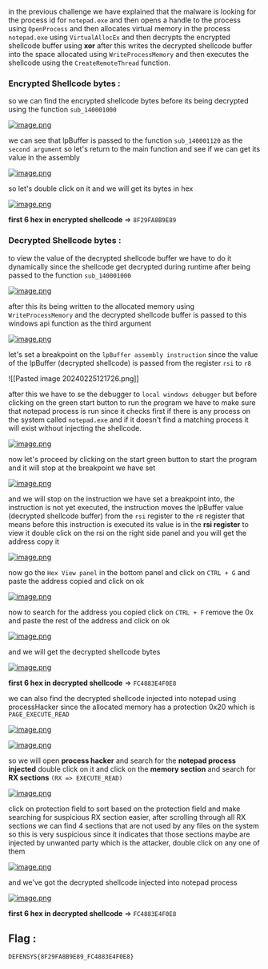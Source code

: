 
in the previous challenge we have explained that the malware is looking for the process id for `notepad.exe` and then opens a handle to the process using `OpenProcess` and then allocates virtual memory in the process `notepad.exe` using `VirtualAllocEx` and then decrypts the encrypted shellcode buffer using **xor** after this writes the decrypted shellcode buffer into the space allocated using `WriteProcessMemory` and then executes the shellcode using the `CreateRemoteThread` function.

### Encrypted Shellcode bytes : 

so we can find the encrypted shellcode bytes before its being decrypted using the function `sub_140001000`

[![image.png](https://i.postimg.cc/SRPQVfGD/image.png)](https://postimg.cc/5QwM2vTC)

we can see that lpBuffer is passed to the function `sub_140001120` as the `second argument` so let's return to the main function and see if we can get its value in the assembly

[![image.png](https://i.postimg.cc/BnHYSZRv/image.png)](https://postimg.cc/MnZbtw6k)

so let's double click on it and we will get its bytes in hex

[![image.png](https://i.postimg.cc/rwjh0ZF6/image.png)](https://postimg.cc/687VF0vz)

**first 6 hex in encrypted shellcode** => `8F29FA8B9E89`

### Decrypted Shellcode bytes : 

to view the value of the decrypted shellcode buffer we have to do it dynamically since the shellcode get decrypted during runtime after being passed to the function `sub_140001000`

[![image.png](https://i.postimg.cc/SRPQVfGD/image.png)](https://postimg.cc/5QwM2vTC)

after this its being written to the allocated memory using `WriteProcessMemory` and the decrypted shellcode buffer is passed to this windows api function as the third argument 

[![image.png](https://i.postimg.cc/HxyRy0hQ/image.png)](https://postimg.cc/7GqKvzD6)

let's set a breakpoint on the `lpBuffer assembly instruction` since the value of the lpBuffer (decrypted shellcode) is passed from the register `rsi` to `r8`

![[Pasted image 20240225121726.png]]

after this we have to se the debugger to `local windows debugger` but before clicking on the green start button to run the program we have to make sure that notepad process is run since it checks first if there is any process on the system called `notepad.exe` and if it doesn't find a matching process it will exist without injecting the shellcode.

[![image.png](https://i.postimg.cc/T3JVNKZn/image.png)](https://postimg.cc/VJ50dksN)

now let's proceed by clicking on the start green button to start the program and it will stop at the breakpoint we have set

[![image.png](https://i.postimg.cc/vHLb4yJ0/image.png)](https://postimg.cc/vcBpKJHn)

and we will stop on the instruction we have set a breakpoint into, the instruction is not yet executed, the instruction moves the lpBuffer value (decrypted shellcode buffer) from the `rsi` register to the `r8` register that means before this instruction is executed its value is in the **rsi register** to view it double click on the rsi on the right side panel and you will get the address copy it

[![image.png](https://i.postimg.cc/VkwtQYw1/image.png)](https://postimg.cc/xcs8LVqF)

now go the `Hex View panel` in the bottom panel and click on `CTRL + G` and paste the address copied and click on ok

[![image.png](https://i.postimg.cc/tJmBvYwX/image.png)](https://postimg.cc/wRL57T9P)

now to search for the address you copied click on `CTRL + F` remove the 0x and paste the rest of the address and click on ok

[![image.png](https://i.postimg.cc/pdXqvQv2/image.png)](https://postimg.cc/yDtFXZW5)

and we will get the decrypted shellcode bytes

[![image.png](https://i.postimg.cc/RZbn3wfC/image.png)](https://postimg.cc/750LdGmj)

**first 6 hex in decrypted shellcode** => `FC4883E4F0E8`

we can also find the decrypted shellcode injected into notepad using processHacker since the allocated memory has a protection 0x20 which is  `PAGE_EXECUTE_READ` 

[![image.png](https://i.postimg.cc/SsRT661Z/image.png)](https://postimg.cc/PpGQhwjZ)

[![image.png](https://i.postimg.cc/44WqgT4T/image.png)](https://postimg.cc/fk0Bcp0H)

so we will open **process hacker** and search for the **notepad process injected** double click on it and click on the **memory section** and search for **RX sections** `(RX => EXECUTE_READ)`

[![image.png](https://i.postimg.cc/zvSx5xyG/image.png)](https://postimg.cc/2LyQ7Fds)

click on protection field to sort based on the protection field and make searching for suspicious RX section easier, after scrolling through all RX sections we can find 4 sections that are not used by any files on the system so this is very suspicious since it indicates that those sections maybe are injected by unwanted party which is the attacker, double click on any one of them

[![image.png](https://i.postimg.cc/NLvvCJWG/image.png)](https://postimg.cc/wR2r7Vqn)

and we've got the decrypted shellcode injected into notepad process

[![image.png](https://i.postimg.cc/wv3z1sXz/image.png)](https://postimg.cc/PpG9cJVV)

**first 6 hex in decrypted shellcode** => `FC4883E4F0E8`
## Flag : 

```
DEFENSYS{8F29FA8B9E89_FC4883E4F0E8}
```
